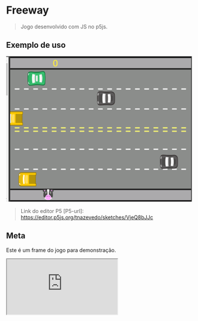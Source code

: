 # Freeway
> Jogo desenvolvido com JS  no p5js.



## Exemplo de uso



![imagem-jogo](./imagens/jogo-img.gif)


>Link do editor P5
[P5-url]: https://editor.p5js.org/tnazevedo/sketches/VjeQ8bJJc


## Meta

Este é  um frame do jogo para demonstração.



<iframe src="https://editor.p5js.org/tnazevedo/embed/VjeQ8bJJc"></iframe>



